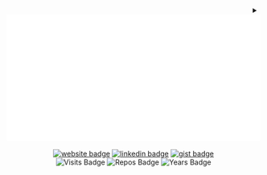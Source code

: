 <!-- Version 1.0.14 -->

<!-- Built Fri Apr 05 2024 20:15:52 GMT+0000 (Coordinated Universal Time) -->

<details align="right">
  <summary>
    <div align="center">
      <a href="./dylan.svg?short_path=0" title="Click to View Source">
        <object>
          <img src="dylan.svg" alt="Dylan">
        </object>
      </a>
      <br />
    </div>
  </summary>
  <a href="https://github.dev/dylanlangston/dylanlangston"><img
      src="https://img.shields.io/static/v1?style=for-the-badge&label=&message=View+on+GitHub.dev&color=lightgrey&logo=github"
      alt="Edit on GitHub.dev"></a>
  <a href="https://vscode.dev/github/dylanlangston/dylanlangston"><img
      src="https://img.shields.io/static/v1?style=for-the-badge&label=&message=View+on+VSCode.dev&color=blue&logo=visualstudiocode"
      alt="Open in vscode.dev"></a>
</details>

<div align="center">

[![website badge](https://img.shields.io/badge/dylanlangston.com-073642?style=social\&logo=html5)](https://dylanlangston.com)
[![linkedin badge](https://img.shields.io/badge/LinkedIn-073642?style=social\&logo=linkedin)](https://www.linkedin.com/in/dylan-langston/)
[![gist badge](https://img.shields.io/badge/Gist-073642?style=social\&logo=github)](https://gist.github.com/dylanlangston) <br />
![Visits Badge](https://badges.pufler.dev/visits/dylanlangston/dylanlangston)
![Repos Badge](https://badges.pufler.dev/repos/dylanlangston)
![Years Badge](https://badges.pufler.dev/years/dylanlangston)

</div>
